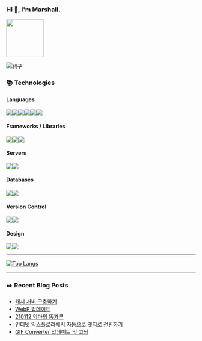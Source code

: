 ### Hi 👋, I'm Marshall.

[<img width="100" src="https://marshall-ku.github.io/marshall-ku/assets/images/blog.svg" />][blog]

![탱구](https://marshall-ku.github.io/marshall-ku/assets/images/taengoo.gif)

<!--
- 🔭 I’m currently working on ...
- 🌱 I’m currently learning ...
- 👯 I’m looking to collaborate on ...
- 🤔 I’m looking for help with ...
- 💬 Ask me about ...
- 📫 How to reach me: ...
- 😄 Pronouns: ...
- ⚡ Fun fact: ...
-->

### 📚 Technologies

#### Languages

<img src="https://img.shields.io/badge/node.js%20-%2343853D.svg?&style=for-the-badge&logo=node.js&logoColor=white"/><img src="https://img.shields.io/badge/javascript%20-%23323330.svg?&style=for-the-badge&logo=javascript&logoColor=%23F7DF1E"/><img src="https://img.shields.io/badge/typescript%20-%23007ACC.svg?&style=for-the-badge&logo=typescript&logoColor=white"/><img src="https://img.shields.io/badge/html5%20-%23E34F26.svg?&style=for-the-badge&logo=html5&logoColor=white"/><img src="https://img.shields.io/badge/css3%20-%231572B6.svg?&style=for-the-badge&logo=css3&logoColor=white"/><img src="https://img.shields.io/badge/php-%23777BB4.svg?&style=for-the-badge&logo=php&logoColor=white"/>

#### Frameworks / Libraries

<img src="https://img.shields.io/badge/react%20-%2320232a.svg?&style=for-the-badge&logo=react&logoColor=%2361DAFB"/><img src="https://img.shields.io/badge/jquery%20-%230769AD.svg?&style=for-the-badge&logo=jquery&logoColor=white"/><img src="https://img.shields.io/badge/webpack%20-%238DD6F9.svg?&style=for-the-badge&logo=webpack&logoColor=black" />

#### Servers

<img src="https://img.shields.io/badge/nginx%20-%23009639.svg?&style=for-the-badge&logo=nginx&logoColor=white"/><img src="https://img.shields.io/badge/apache%20-%23D42029.svg?&style=for-the-badge&logo=apache&logoColor=white"/>

#### Databases

<img src="https://img.shields.io/badge/mysql-%2300f.svg?&style=for-the-badge&logo=mysql&logoColor=white"/><img src ="https://img.shields.io/badge/MongoDB-%234ea94b.svg?&style=for-the-badge&logo=mongodb&logoColor=white"/>

#### Version Control

<img src="https://img.shields.io/badge/git%20-%23F05033.svg?&style=for-the-badge&logo=git&logoColor=white"/><img src="https://img.shields.io/badge/github%20-%23121011.svg?&style=for-the-badge&logo=github&logoColor=white"/>

#### Design

<img src="https://img.shields.io/badge/adobe%20photoshop%20-%2331A8FF.svg?&style=for-the-badge&logo=adobe%20photoshop&logoColor=white"/><img src="https://img.shields.io/badge/adobe%20illustrator%20-%23FF9A00.svg?&style=for-the-badge&logo=adobe%20illustrator&logoColor=white"/>

---

[![Top Langs](https://github-readme-stats.vercel.app/api/top-langs/?username=marshall-ku&langs_count=6&theme=onedark)](https://github.com/anuraghazra/github-readme-stats)

---

### ✒️ Recent Blog Posts

<!-- BLOG-POST-LIST:START -->
- [캐시 서버 구축하기](https://marshall-ku.com/web/tips/%ec%ba%90%ec%8b%9c-%ec%84%9c%eb%b2%84-%ea%b5%ac%ec%b6%95%ed%95%98%ea%b8%b0)
- [WebP 업데이트](https://marshall-ku.com/web/log/webp-%ec%97%85%eb%8d%b0%ec%9d%b4%ed%8a%b8)
- [210112 악마의 똥가루](https://marshall-ku.com/gallery/210112-%ec%95%85%eb%a7%88%ec%9d%98-%eb%98%a5%ea%b0%80%eb%a3%a8)
- [인터넷 익스플로러에서 자동으로 엣지로 전환하기](https://marshall-ku.com/web/tips/%ec%9d%b8%ed%84%b0%eb%84%b7-%ec%9d%b5%ec%8a%a4%ed%94%8c%eb%a1%9c%eb%9f%ac%ec%97%90%ec%84%9c-%ec%9e%90%eb%8f%99%ec%9c%bc%eb%a1%9c-%ec%97%a3%ec%a7%80%eb%a1%9c-%ec%a0%84%ed%99%98%ed%95%98%ea%b8%b0)
- [GIF Converter 업데이트 및 고뇌](https://marshall-ku.com/web/log/gif-converter-%ec%97%85%eb%8d%b0%ec%9d%b4%ed%8a%b8-%eb%b0%8f-%ea%b3%a0%eb%87%8c)
<!-- BLOG-POST-LIST:END -->

[blog]: https://marshall-ku.com
